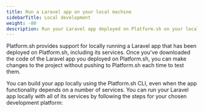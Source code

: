 ```yaml
---
title: Run a Laravel app on your local machine
sidebarTitle: Local development
weight: -80
description: Run your Laravel app deployed on Platform.sh on your local machine.
---
```


Platform.sh provides support for locally running a Laravel app
that has been deployed on Platform.sh, including its services.
Once you've downloaded the code of the Laravel app you deployed on Platform.sh,
you can make changes to the project without pushing to Platform.sh each time to test them.

You can build your app locally using the Platform.sh CLI,
even when the app functionality depends on a number of services.
You can run your Laravel app locally with all of its services
by following the steps for your chosen development platform:
